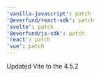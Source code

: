 ```yaml
---
'vanilla-javascript': patch
'@everfund/react-sdk': patch
'svelte': patch
'@everfund/js-sdk': patch
'react': patch
'vue': patch
---
```


Updated Vite to the 4.5.2
